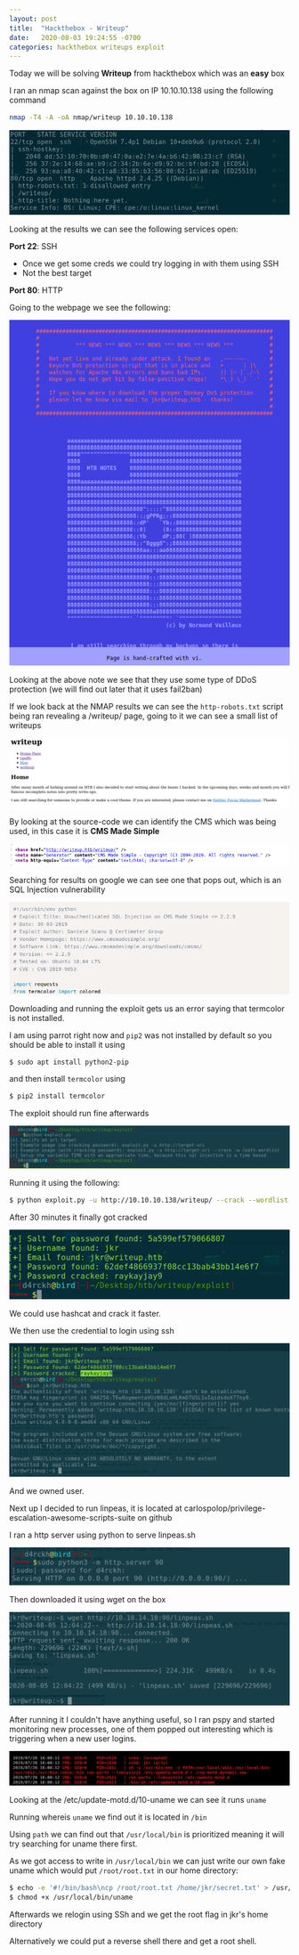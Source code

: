 ```yaml
---
layout: post
title:  "Hackthebox - Writeup"
date:   2020-08-03 19:24:55 -0700
categories: hackthebox writeups exploit
---
```


Today we will be solving **Writeup** from hackthebox which was an **easy** box

I ran an nmap scan against the box on IP 10.10.10.138 using the following command

```bash
nmap -T4 -A -oA nmap/writeup 10.10.10.138
```

![image](/assets/images/htb_writeup_ports.png)

Looking at the results we can see the following services open:

**Port 22**: SSH
- Once we get some creds we could try logging in with them using SSH
- Not the best target

**Port 80**: HTTP 

Going to the webpage we see the following:

![image](/assets/images/htb_writeup_webpage.png)

Looking at the above note we see that they use some type of DDoS protection (we will find out later that it uses fail2ban)

If we look back at the NMAP results we can see the `http-robots.txt` script being ran revealing a /writeup/ page, going to it we can see a small list of writeups

![image](/assets/images/htb_writeup_webpage_writeups.png)

By looking at the source-code we can identify the CMS which was being used, in this case it is **CMS Made Simple**

![image](/assets/images/htb_writeup_cms.png)

Searching for results on google we can see one that pops out, which is an SQL Injection vulnerability 

![image](/assets/images/htb_writeup_vuln.png)

Downloading and running the exploit gets us an error saying that termcolor is not installed.

I am using parrot right now and `pip2` was not installed by default so you should be able to install it using 

```bash
$ sudo apt install python2-pip
```

and then install `termcolor` using

```bash
$ pip2 install termcolor
```

The exploit should run fine afterwards

![image](/assets/images/htb_writeup_exploit.png)

Running it using the following:

```bash
$ python exploit.py -u http://10.10.10.138/writeup/ --crack --wordlist path/to/rockyou.txt
```

After 30 minutes it finally got cracked

![image](/assets/images/htb_writeup_exploit_res.png)

We could use hashcat and crack it faster.

We then use the credential to login using ssh

![image](/assets/images/htb_writeup_ssh.png)

And we owned user.

Next up I decided to run linpeas, it is located at carlospolop/privilege-escalation-awesome-scripts-suite on github

I ran a http server using python to serve linpeas.sh

![image](/assets/images/htb_writeup_serve.png)

Then downloaded it using wget on the box

![image](/assets/images/htb_writeup_wget.png)

After running it I couldn't have anything useful, so I ran pspy and started monitoring new processes, one of them popped out interesting which is triggering when a new user logins.

![image](/assets/images/htb_writeup_pspy.png)

Looking at the /etc/update-motd.d/10-uname we can see it runs `uname`

Running whereis `uname` we find out it is located in `/bin`

Using `path` we can find out that `/usr/local/bin` is prioritized meaning it will try searching for uname there first.

As we got access to write in `/usr/local/bin` we can just write our own fake uname which would put `/root/root.txt` in our home directory:

```bash
$ echo -e '#!/bin/bash\ncp /root/root.txt /home/jkr/secret.txt' > /usr/local/bin/uname
$ chmod +x /usr/local/bin/uname
```

Afterwards we relogin using SSh and we get the root flag in jkr's home directory

Alternatively we could put a reverse shell there and get a root shell.
